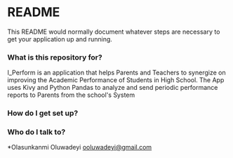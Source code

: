 # README #

This README would normally document whatever steps are necessary to get your application up and running.

### What is this repository for? ###

I_Perform is an application that helps Parents and Teachers to synergize on improving the Academic Performance of Students in High School.
The App uses Kivy and Python Pandas to analyze and send periodic performance reports to Parents from the school's System
### How do I get set up? ###



### Who do I talk to? ###

*Olasunkanmi Oluwadeyi
ooluwadeyi@gmail.com